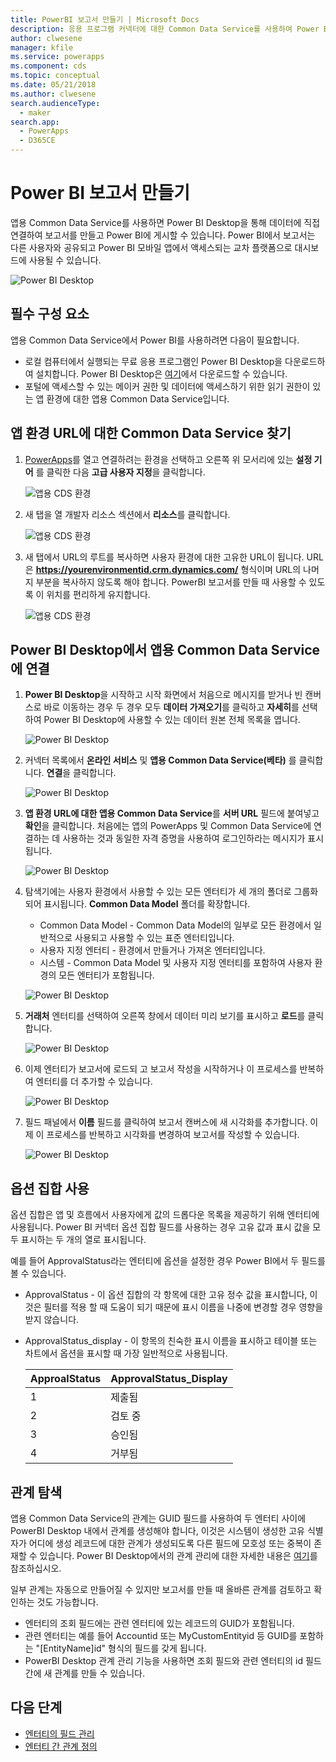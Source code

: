 ```yaml
---
title: PowerBI 보고서 만들기 | Microsoft Docs
description: 응용 프로그램 커넥터에 대한 Common Data Service를 사용하여 Power BI Desktop에서 데이터에 연결합니다.
author: clwesene
manager: kfile
ms.service: powerapps
ms.component: cds
ms.topic: conceptual
ms.date: 05/21/2018
ms.author: clwesene
search.audienceType:
  - maker
search.app:
  - PowerApps
  - D365CE
---
```

# <a name="create-a-power-bi-report"></a>Power BI 보고서 만들기
앱용 Common Data Service를 사용하면 Power BI Desktop을 통해 데이터에 직접 연결하여 보고서를 만들고 Power BI에 게시할 수 있습니다. Power BI에서 보고서는 다른 사용자와 공유되고 Power BI 모바일 앱에서 액세스되는 교차 플랫폼으로 대시보드에 사용될 수 있습니다.

![Power BI Desktop](./media/data-platform-cds-powerbi-connector/PBIDesktop.png "Power BI Desktop")

## <a name="prerequisites"></a>필수 구성 요소

앱용 Common Data Service에서 Power BI를 사용하려면 다음이 필요합니다.

* 로컬 컴퓨터에서 실행되는 무료 응용 프로그램인 Power BI Desktop을 다운로드하여 설치합니다. Power BI Desktop은 [여기](https://powerbi.microsoft.com/desktop/)에서 다운로드할 수 있습니다.
* 포털에 액세스할 수 있는 메이커 권한 및 데이터에 액세스하기 위한 읽기 권한이 있는 앱 환경에 대한 앱용 Common Data Service입니다.

## <a name="finding-your-common-data-service-for-apps-environment-url"></a>앱 환경 URL에 대한 Common Data Service 찾기

1. [PowerApps](https://web.powerapps.com/?utm_source=padocs&utm_medium=linkinadoc&utm_campaign=referralsfromdoc)를 열고 연결하려는 환경을 선택하고 오른쪽 위 모서리에 있는 **설정 기어** 를 클릭한 다음 **고급 사용자 지정**을 클릭합니다.

    ![앱용 CDS 환경](./media/data-platform-cds-powerbi-connector/CDSEnv1.png "앱용 CDS 환경")

2. 새 탭을 열 개발자 리소스 섹션에서 **리소스**를 클릭합니다.

    ![앱용 CDS 환경](./media/data-platform-cds-powerbi-connector/CDSEnv2.png "앱용 CDS 환경")

3. 새 탭에서 URL의 루트를 복사하면 사용자 환경에 대한 고유한 URL이 됩니다. URL은 **https://yourenvironmentid.crm.dynamics.com/** 형식이며 URL의 나머지 부분을 복사하지 않도록 해야 합니다. PowerBI 보고서를 만들 때 사용할 수 있도록 이 위치를 편리하게 유지합니다.

    ![앱용 CDS 환경](./media/data-platform-cds-powerbi-connector/CDSEnv3.png "앱용 CDS 환경")

## <a name="connecting-to-common-data-service-for-apps-from-power-bi-desktop"></a>Power BI Desktop에서 앱용 Common Data Service에 연결

1. **Power BI Desktop**을 시작하고 시작 화면에서 처음으로 메시지를 받거나 빈 캔버스로 바로 이동하는 경우 두 경우 모두 **데이터 가져오기**를 클릭하고 **자세히**를 선택하여 Power BI Desktop에 사용할 수 있는 데이터 원본 전체 목록을 엽니다.

    ![Power BI Desktop](./media/data-platform-cds-powerbi-connector/CreateReport1.png "Power BI Desktop")

2. 커넥터 목록에서 **온라인 서비스** 및 **앱용 Common Data Service(베타)** 를 클릭합니다. **연결**을 클릭합니다.

    ![Power BI Desktop](./media/data-platform-cds-powerbi-connector/CreateReport2.png "Power BI Desktop")

3. **앱 환경 URL에 대한 앱용 Common Data Service**를 **서버 URL** 필드에 붙여넣고 **확인**을 클릭합니다. 처음에는 앱의 PowerApps 및 Common Data Service에 연결하는 데 사용하는 것과 동일한 자격 증명을 사용하여 로그인하라는 메시지가 표시됩니다.

    ![Power BI Desktop](./media/data-platform-cds-powerbi-connector/CreateReport3.png "Power BI Desktop")

4. 탐색기에는 사용자 환경에서 사용할 수 있는 모든 엔터티가 세 개의 폴더로 그룹화되어 표시됩니다. **Common Data Model** 폴더를 확장합니다.

    * Common Data Model - Common Data Model의 일부로 모든 환경에서 일반적으로 사용되고 사용할 수 있는 표준 엔터티입니다.
    * 사용자 지정 엔터티 - 환경에서 만들거나 가져온 엔터티입니다.
    * 시스템 - Common Data Model 및 사용자 지정 엔터티를 포함하여 사용자 환경의 모든 엔터티가 포함됩니다.

    ![Power BI Desktop](./media/data-platform-cds-powerbi-connector/CreateReport4.png "Power BI Desktop")

5. **거래처** 엔터티를 선택하여 오른쪽 창에서 데이터 미리 보기를 표시하고 **로드**를 클릭합니다.

    ![Power BI Desktop](./media/data-platform-cds-powerbi-connector/CreateReport5.png "Power BI Desktop")

6. 이제 엔터티가 보고서에 로드되 고 보고서 작성을 시작하거나 이 프로세스를 반복하여 엔터티를 더 추가할 수 있습니다.

    ![Power BI Desktop](./media/data-platform-cds-powerbi-connector/CreateReport6.png "Power BI Desktop")

7. 필드 패널에서 **이름** 필드를 클릭하여 보고서 캔버스에 새 시각화를 추가합니다. 이제 이 프로세스를 반복하고 시각화를 변경하여 보고서를 작성할 수 있습니다.

    ![Power BI Desktop](./media/data-platform-cds-powerbi-connector/CreateReport7.png "Power BI Desktop")


## <a name="using-option-sets"></a>옵션 집합 사용

옵션 집합은 앱 및 흐름에서 사용자에게 값의 드롭다운 목록을 제공하기 위해 엔터티에 사용됩니다. Power BI 커넥터 옵션 집합 필드를 사용하는 경우 고유 값과 표시 값을 모두 표시하는 두 개의 열로 표시됩니다.

예를 들어 ApprovalStatus라는 엔터티에 옵션을 설정한 경우 Power BI에서 두 필드를 볼 수 있습니다.

* ApprovalStatus - 이 옵션 집합의 각 항목에 대한 고유 정수 값을 표시합니다, 이것은 필터를 적용 할 때 도움이 되기 때문에 표시 이름을 나중에 변경할 경우 영향을 받지 않습니다.
* ApprovalStatus_display - 이 항목의 친숙한 표시 이름을 표시하고 테이블 또는 차트에서 옵션을 표시할 때 가장 일반적으로 사용됩니다.

    |ApproalStatus|ApprovalStatus_Display|
    |---------|---------|
    1|제출됨
    2|검토 중
    3|승인됨
    4|거부됨

## <a name="navigating-relationships"></a>관계 탐색

앱용 Common Data Service의 관계는 GUID 필드를 사용하여 두 엔터티 사이에 PowerBI Desktop 내에서 관계를 생성해야 합니다, 이것은 시스템이 생성한 고유 식별자가 어디에 생성 레코드에 대한 관계가 생성되도록 다른 필드에 모호성 또는 중복이 존재할 수 있습니다. Power BI Desktop에서의 관계 관리에 대한 자세한 내용은 [여기](https://docs.microsoft.com/power-bi/desktop-create-and-manage-relationships)를 참조하십시오.

일부 관계는 자동으로 만들어질 수 있지만 보고서를 만들 때 올바른 관계를 검토하고 확인하는 것도 가능합니다.

* 엔터티의 조회 필드에는 관련 엔터티에 있는 레코드의 GUID가 포함됩니다.
* 관련 엔터티는 예를 들어 Accountid 또는 MyCustomEntityid 등 GUID를 포함하는 "[EntityName]id" 형식의 필드를 갖게 됩니다.
* PowerBI Desktop 관계 관리 기능을 사용하면 조회 필드와 관련 엔터티의 id 필드 간에 새 관계를 만들 수 있습니다.


## <a name="next-steps"></a>다음 단계
* [엔터티의 필드 관리](data-platform-manage-fields.md)
* [엔터티 간 관계 정의](data-platform-entity-lookup.md)


